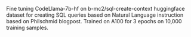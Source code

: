 Fine tuning CodeLlama-7b-hf on b-mc2/sql-create-context huggingface dataset for creating SQL queries based on Natural Language instruction based on Philschmid blogpost. Trained on A100 for 3 epochs on 10,000 training samples.
